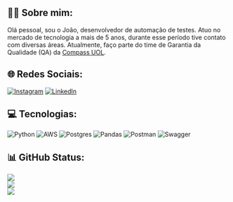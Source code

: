 ## 👨‍💻 Sobre mim:
Olá pessoal, sou o João, desenvolvedor de automação de testes. Atuo no mercado de tecnologia a mais de 5 anos, durante esse período tive contato com diversas áreas. Atualmente, faço parte do time de Garantia da Qualidade (QA) da [Compass UOL](https://compass.uol/pt/home/?utm_source=google-ads&utm_medium=ppc&utm_campaign=compasso-uol-institucional&utm_term=compass%20uol&gclid=Cj0KCQiA14WdBhD8ARIsANao07gQJOIkrIEL3gjK-YKiqUlisiXy9uoGkkx2GwxGszw_fwXr8mS9dkEaAgwwEALw_wcB).


## 🌐 Redes Sociais:
[![Instagram](https://img.shields.io/badge/Instagram-%23E4405F.svg?logo=Instagram&logoColor=white)](https://www.instagram.com/motajv_/) [![LinkedIn](https://img.shields.io/badge/LinkedIn-%230077B5.svg?logo=linkedin&logoColor=white)](https://www.linkedin.com/in/jo%C3%A3o-victor-lima-mota-b08937186/) 

## 💻 Tecnologias:
![Python](https://img.shields.io/badge/python-3670A0?style=flat&logo=python&logoColor=ffdd54) ![AWS](https://img.shields.io/badge/AWS-%23FF9900.svg?style=flat&logo=amazon-aws&logoColor=white) ![Postgres](https://img.shields.io/badge/postgres-%23316192.svg?style=flat&logo=postgresql&logoColor=white) ![Pandas](https://img.shields.io/badge/pandas-%23150458.svg?style=flat&logo=pandas&logoColor=white) ![Postman](https://img.shields.io/badge/Postman-FF6C37?style=flat&logo=postman&logoColor=white) ![Swagger](https://img.shields.io/badge/-Swagger-%23Clojure?style=flat&logo=swagger&logoColor=white)
## 📊 GitHub Status:
![](https://github-readme-stats.vercel.app/api?username=motajv&theme=great-gatsby&hide_border=false&include_all_commits=false&count_private=false)<br/>
![](https://github-readme-streak-stats.herokuapp.com/?user=motajv&theme=great-gatsby&hide_border=false)<br/>
![](https://github-readme-stats.vercel.app/api/top-langs/?username=motajv&theme=great-gatsby&hide_border=false&include_all_commits=false&count_private=false&layout=compact)

<!-- Proudly created with GPRM ( https://gprm.itsvg.in ) -->
